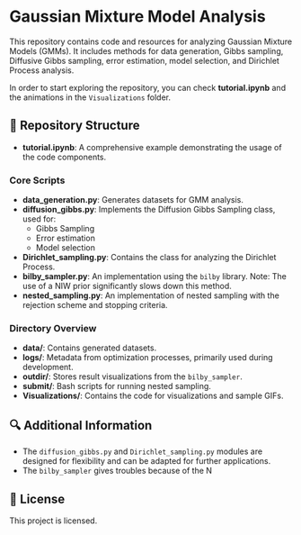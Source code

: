 # Gaussian Mixture Model Analysis

This repository contains code and resources for analyzing Gaussian Mixture Models (GMMs). It includes methods for data generation, Gibbs sampling, Diffusive Gibbs sampling, error estimation, model selection, and Dirichlet Process analysis. 

In order to start exploring the repository, you can check **tutorial.ipynb** and the animations in the `Visualizations` folder.

## 📁 Repository Structure

- **tutorial.ipynb**: A comprehensive example demonstrating the usage of the code components.

### Core Scripts
- **data_generation.py**: Generates datasets for GMM analysis.
- **diffusion_gibbs.py**: Implements the Diffusion Gibbs Sampling class, used for:
  - Gibbs Sampling
  - Error estimation
  - Model selection
- **Dirichlet_sampling.py**: Contains the class for analyzing the Dirichlet Process.
- **bilby_sampler.py**: An implementation using the `bilby` library. Note: The use of a NIW prior significantly slows down this method.
- **nested_sampling.py**: An implementation of nested sampling with the rejection scheme and stopping criteria.

### Directory Overview
- **data/**: Contains generated datasets.
- **logs/**: Metadata from optimization processes, primarily used during development.
- **outdir/**: Stores result visualizations from the `bilby_sampler`.
- **submit/**: Bash scripts for running nested sampling.
- **Visualizations/**: Contains the code for visualizations and sample GIFs.

## 🔍 Additional Information
- The `diffusion_gibbs.py` and `Dirichlet_sampling.py` modules are designed for flexibility and can be adapted for further applications.
- The `bilby_sampler` gives troubles because of the N

## 📄 License
This project is licensed.

